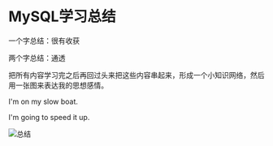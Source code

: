 # MySQL学习总结


一个字总结：很有收获

两个字总结：通透

把所有内容学习完之后再回过头来把这些内容串起来，形成一个小知识网络，然后用一张图来表达我的思想感情。

I'm on my slow boat. 

I'm going to speed it up.

![总结](https://qiao1994.github.io/images/MySQL/summary.svg)
